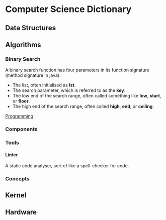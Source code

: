 # Computer Science Dictionary

## Data Structures

## Algorithms

### Binary Search

A binary search function has four parameters in its function signature (method signature in java):

- The list, often initialised as **lst**.
- The search parameter, which is referred to as the **key**.
- The low end of the search range, often called something like **low**, **start**, or **floor**.
- The high end of the search range, often called **high**, **end**, or **ceiling**.

[Programming](./Programming/Components/linker.md)

### Components

### Tools

#### Linter

A static code analyser, sort of like a spell-checker for code.

### Concepts

## Kernel

## Hardware
